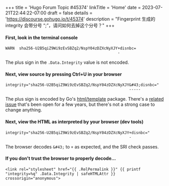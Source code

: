 +++
title = 'Hugo Forum Topic #45374'
linkTitle = 'Home'
date = 2023-07-21T22:44:22-07:00
draft = false
details = 'https://discourse.gohugo.io/t/45374'
description = "Fingerprint 生成的 integrity 会带分号 “;”，请问如何去掉这个分号？"
+++

#### First, look in the terminal console

```text
WARN  sha256-U2B5qiZ9Wi9zEvSBZq2/NspY04zDZXcNyXJY+disnbc=
                                                 -
```

The plus sign in the `.Data.Integrity` value is not encoded.

#### Next, view source by pressing Ctrl+U in your browser

```text
integrity="sha256-U2B5qiZ9Wi9zEvSBZq2/NspY04zDZXcNyXJY&#43;disnbc="
                                                      -----
```

The plus sign is encoded by Go's [html/template](https://pkg.go.dev/html/template) package. There's a [related issue](https://github.com/golang/go/issues/42506) that's been open for a few years, but there's not a strong case to change anything.

#### Next, view the HTML as interpreted by your browser (dev tools)

```text
integrity="sha256-U2B5qiZ9Wi9zEvSBZq2/NspY04zDZXcNyXJY+disnbc=" 
                                                      -
```

The browser decodes `&#43;` to `+` as expected, and the SRI check passes.

#### If you don't trust the browser to properly decode...

```go-html-template
<link rel="stylesheet" href="{{ .RelPermalink }}" {{ printf "integrity=%q" .Data.Integrity | safeHTMLAttr }} crossorigin="anonymous">
```

